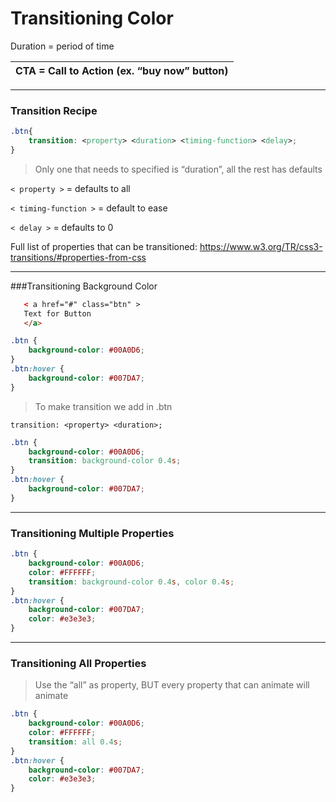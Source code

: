 # Transitioning Color


Duration = period of time

| CTA = Call to Action (ex. “buy now” button) |
| -- |

---

### Transition Recipe

```css
.btn{
    transition: <property> <duration> <timing-function> <delay>;
}
```
 > Only one that needs to specified is “duration”, all the rest has defaults 
 
```< property >``` = defaults to all

```< timing-function >``` = default to ease

```< delay >``` = defaults to 0
 
 
 Full list of properties that can be transitioned: 
 https://www.w3.org/TR/css3-transitions/#properties-from-css

---

###Transitioning Background Color


```html
   < a href="#" class="btn" >
   Text for Button 
   </a>
```

```css
.btn {
    background-color: #00A0D6;
}
.btn:hover {
    background-color: #007DA7;
}
```
[](codepen://Kaatje/RrLYMj)

>To make transition we add in .btn
```
transition: <property> <duration>;
```

```css
.btn {
    background-color: #00A0D6;
    transition: background-color 0.4s;
}
.btn:hover {
    background-color: #007DA7;
}
```



---


### Transitioning Multiple Properties

```css
.btn {
    background-color: #00A0D6;
    color: #FFFFFF;
    transition: background-color 0.4s, color 0.4s;
}
.btn:hover {
    background-color: #007DA7;
    color: #e3e3e3;
}
```


---


### Transitioning All Properties

> Use the “all” as property, BUT every property that can animate will animate

```css
.btn {
    background-color: #00A0D6;
    color: #FFFFFF;
    transition: all 0.4s;
}
.btn:hover {
    background-color: #007DA7;
    color: #e3e3e3;
}
```



